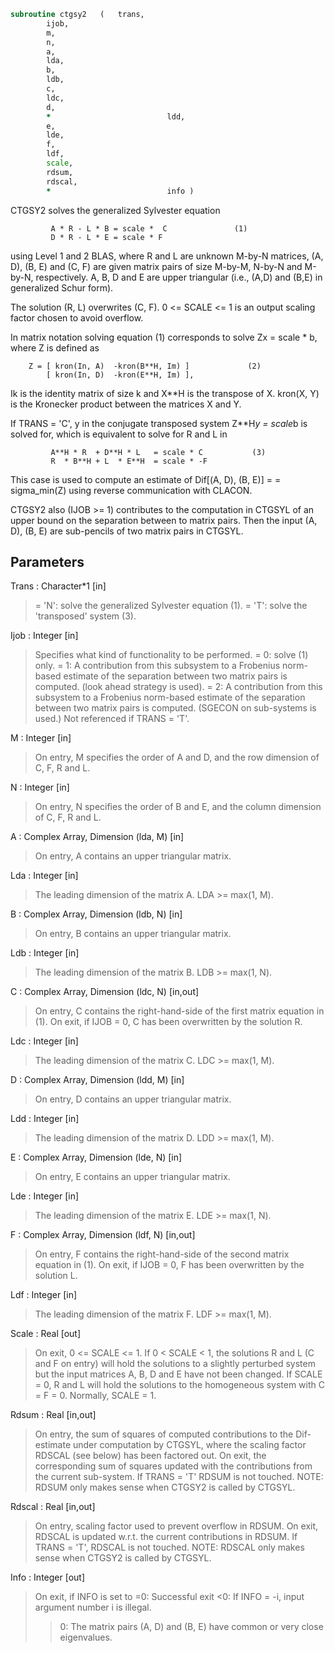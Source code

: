 ```fortran
subroutine ctgsy2	(	trans,
		ijob,
		m,
		n,
		a,
		lda,
		b,
		ldb,
		c,
		ldc,
		d,
		*                          ldd,
		e,
		lde,
		f,
		ldf,
		scale,
		rdsum,
		rdscal,
		*                          info )
```

 CTGSY2 solves the generalized Sylvester equation

             A * R - L * B = scale *  C               (1)
             D * R - L * E = scale * F

 using Level 1 and 2 BLAS, where R and L are unknown M-by-N matrices,
 (A, D), (B, E) and (C, F) are given matrix pairs of size M-by-M,
 N-by-N and M-by-N, respectively. A, B, D and E are upper triangular
 (i.e., (A,D) and (B,E) in generalized Schur form).

 The solution (R, L) overwrites (C, F). 0 <= SCALE <= 1 is an output
 scaling factor chosen to avoid overflow.

 In matrix notation solving equation (1) corresponds to solve
 Zx = scale * b, where Z is defined as

        Z = [ kron(In, A)  -kron(B**H, Im) ]             (2)
            [ kron(In, D)  -kron(E**H, Im) ],

 Ik is the identity matrix of size k and X**H is the transpose of X.
 kron(X, Y) is the Kronecker product between the matrices X and Y.

 If TRANS = 'C', y in the conjugate transposed system Z**H*y = scale*b
 is solved for, which is equivalent to solve for R and L in

             A**H * R  + D**H * L   = scale * C           (3)
             R  * B**H + L  * E**H  = scale * -F

 This case is used to compute an estimate of Dif[(A, D), (B, E)] =
 = sigma_min(Z) using reverse communication with CLACON.

 CTGSY2 also (IJOB >= 1) contributes to the computation in CTGSYL
 of an upper bound on the separation between to matrix pairs. Then
 the input (A, D), (B, E) are sub-pencils of two matrix pairs in
 CTGSYL.

## Parameters
Trans : Character*1 [in]
> = 'N': solve the generalized Sylvester equation (1).
> = 'T': solve the 'transposed' system (3).

Ijob : Integer [in]
> Specifies what kind of functionality to be performed.
> = 0: solve (1) only.
> = 1: A contribution from this subsystem to a Frobenius
> norm-based estimate of the separation between two matrix
> pairs is computed. (look ahead strategy is used).
> = 2: A contribution from this subsystem to a Frobenius
> norm-based estimate of the separation between two matrix
> pairs is computed. (SGECON on sub-systems is used.)
> Not referenced if TRANS = 'T'.

M : Integer [in]
> On entry, M specifies the order of A and D, and the row
> dimension of C, F, R and L.

N : Integer [in]
> On entry, N specifies the order of B and E, and the column
> dimension of C, F, R and L.

A : Complex Array, Dimension (lda, M) [in]
> On entry, A contains an upper triangular matrix.

Lda : Integer [in]
> The leading dimension of the matrix A. LDA >= max(1, M).

B : Complex Array, Dimension (ldb, N) [in]
> On entry, B contains an upper triangular matrix.

Ldb : Integer [in]
> The leading dimension of the matrix B. LDB >= max(1, N).

C : Complex Array, Dimension (ldc, N) [in,out]
> On entry, C contains the right-hand-side of the first matrix
> equation in (1).
> On exit, if IJOB = 0, C has been overwritten by the solution
> R.

Ldc : Integer [in]
> The leading dimension of the matrix C. LDC >= max(1, M).

D : Complex Array, Dimension (ldd, M) [in]
> On entry, D contains an upper triangular matrix.

Ldd : Integer [in]
> The leading dimension of the matrix D. LDD >= max(1, M).

E : Complex Array, Dimension (lde, N) [in]
> On entry, E contains an upper triangular matrix.

Lde : Integer [in]
> The leading dimension of the matrix E. LDE >= max(1, N).

F : Complex Array, Dimension (ldf, N) [in,out]
> On entry, F contains the right-hand-side of the second matrix
> equation in (1).
> On exit, if IJOB = 0, F has been overwritten by the solution
> L.

Ldf : Integer [in]
> The leading dimension of the matrix F. LDF >= max(1, M).

Scale : Real [out]
> On exit, 0 <= SCALE <= 1. If 0 < SCALE < 1, the solutions
> R and L (C and F on entry) will hold the solutions to a
> slightly perturbed system but the input matrices A, B, D and
> E have not been changed. If SCALE = 0, R and L will hold the
> solutions to the homogeneous system with C = F = 0.
> Normally, SCALE = 1.

Rdsum : Real [in,out]
> On entry, the sum of squares of computed contributions to
> the Dif-estimate under computation by CTGSYL, where the
> scaling factor RDSCAL (see below) has been factored out.
> On exit, the corresponding sum of squares updated with the
> contributions from the current sub-system.
> If TRANS = 'T' RDSUM is not touched.
> NOTE: RDSUM only makes sense when CTGSY2 is called by
> CTGSYL.

Rdscal : Real [in,out]
> On entry, scaling factor used to prevent overflow in RDSUM.
> On exit, RDSCAL is updated w.r.t. the current contributions
> in RDSUM.
> If TRANS = 'T', RDSCAL is not touched.
> NOTE: RDSCAL only makes sense when CTGSY2 is called by
> CTGSYL.

Info : Integer [out]
> On exit, if INFO is set to
> =0: Successful exit
> <0: If INFO = -i, input argument number i is illegal.
> >0: The matrix pairs (A, D) and (B, E) have common or very
> close eigenvalues.

